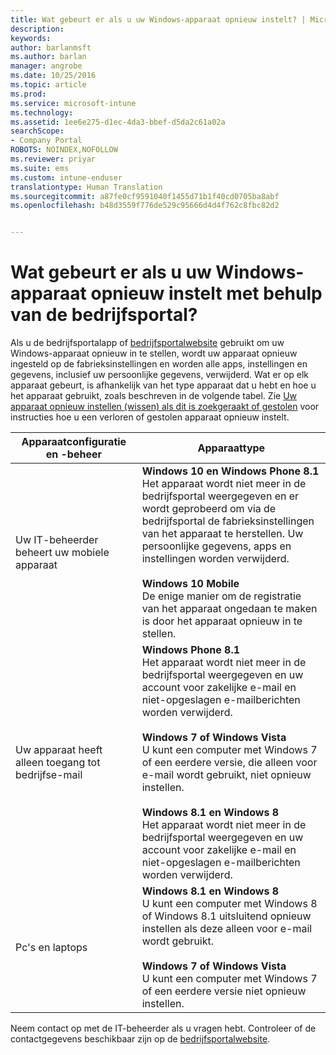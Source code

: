 ```yaml
---
title: Wat gebeurt er als u uw Windows-apparaat opnieuw instelt? | Microsoft Docs
description: 
keywords: 
author: barlanmsft
ms.author: barlan
manager: angrobe
ms.date: 10/25/2016
ms.topic: article
ms.prod: 
ms.service: microsoft-intune
ms.technology: 
ms.assetid: 1ee6e275-d1ec-4da3-bbef-d5da2c61a02a
searchScope:
- Company Portal
ROBOTS: NOINDEX,NOFOLLOW
ms.reviewer: priyar
ms.suite: ems
ms.custom: intune-enduser
translationtype: Human Translation
ms.sourcegitcommit: a87fe0cf9591040f1455d71b1f40cd0705ba8abf
ms.openlocfilehash: b48d3559f776de529c95666d4d4f762c8fbc82d2


---
```



# <a name="what-happens-if-you-reset-your-windows-device-using-the-company-portal"></a>Wat gebeurt er als u uw Windows-apparaat opnieuw instelt met behulp van de bedrijfsportal?

Als u de bedrijfsportalapp of [bedrijfsportalwebsite](reset-your-device-cpwebsite.md) gebruikt om uw Windows-apparaat opnieuw in te stellen, wordt uw apparaat opnieuw ingesteld op de fabrieksinstellingen en worden alle apps, instellingen en gegevens, inclusief uw persoonlijke gegevens, verwijderd. Wat er op elk apparaat gebeurt, is afhankelijk van het type apparaat dat u hebt en hoe u het apparaat gebruikt, zoals beschreven in de volgende tabel. Zie [Uw apparaat opnieuw instellen (wissen) als dit is zoekgeraakt of gestolen](reset-erase-your-lost-or-stolen-device-windows.md) voor instructies hoe u een verloren of gestolen apparaat opnieuw instelt.

|Apparaatconfiguratie en -beheer|Apparaattype|
|---------------------------------------|---------------|
|Uw IT-beheerder beheert uw mobiele apparaat|**Windows 10 en Windows Phone 8.1**</br>Het apparaat wordt niet meer in de bedrijfsportal weergegeven en er wordt geprobeerd om via de bedrijfsportal de fabrieksinstellingen van het apparaat te herstellen. Uw persoonlijke gegevens, apps en instellingen worden verwijderd. <br /><br />**Windows 10 Mobile**</br>De enige manier om de registratie van het apparaat ongedaan te maken is door het apparaat opnieuw in te stellen.|
|Uw apparaat heeft alleen toegang tot bedrijfse-mail|**Windows Phone 8.1**<br />Het apparaat wordt niet meer in de bedrijfsportal weergegeven en uw account voor zakelijke e-mail en niet-opgeslagen e-mailberichten worden verwijderd.<br /><br />**Windows 7 of Windows Vista**<br />U kunt een computer met Windows 7 of een eerdere versie, die alleen voor e-mail wordt gebruikt, niet opnieuw instellen.<br /><br />**Windows 8.1 en Windows 8**<br />Het apparaat wordt niet meer in de bedrijfsportal weergegeven en uw account voor zakelijke e-mail en niet-opgeslagen e-mailberichten worden verwijderd.|
|Pc's en laptops|**Windows 8.1 en Windows 8**<br />U kunt een computer met Windows 8 of Windows 8.1 uitsluitend opnieuw instellen als deze alleen voor e-mail wordt gebruikt.<br /><br />**Windows 7 of Windows Vista**<br />U kunt een computer met Windows 7 of een eerdere versie niet opnieuw instellen.|

Neem contact op met de IT-beheerder als u vragen hebt. Controleer of de contactgegevens beschikbaar zijn op de [bedrijfsportalwebsite](http://portal.manage.microsoft.com).



<!--HONumber=Jan17_HO4-->


